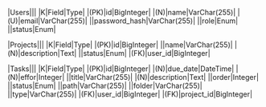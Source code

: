 |Users|||
|K|Field|Type|
|(PK)|id|BigInteger|
|(N)|name|VarChar(255)|
|(U)|email|VarChar(255)|
||password_hash|VarChar(255)|
||role|Enum|
||status|Enum|

|Projects|||
|K|Field|Type|
|(PK)|id|BigInteger|
||name|VarChar(255)|
|(N)|description|Text|
||status|Enum|
|(FK)|user_id|BigInteger|

|Tasks|||
|K|Field|Type|
|(PK)|id|BigInteger|
|(N)|due_date|DateTime|
|(N)|effor|Integer|
||title|VarChar(255)|
|(N)|description|Text|
||order|Integer|
||status|Enum|
||path|VarChar(255)|
||folder|VarChar(255)|
||type|VarChar(255)|
|(FK)|user_id|BigInteger|
|(FK)|project_id|BigInteger|
